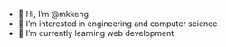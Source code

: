 - 👋 Hi, I’m @mkkeng
- 👀 I’m interested in engineering and computer science 
- 🌱 I’m currently learning web development

<!---
mkkeng/mkkeng is a ✨ special ✨ repository because its `README.md` (this file) appears on your GitHub profile.
You can click the Preview link to take a look at your changes.
--->
